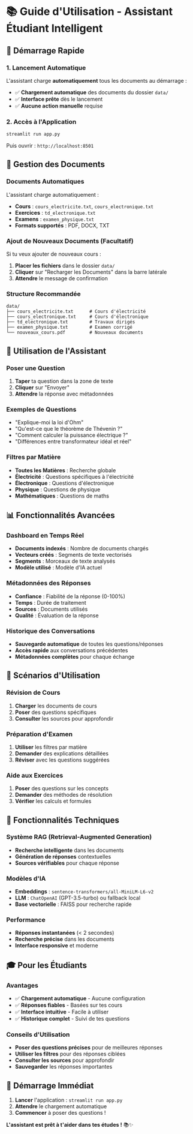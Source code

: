 # 📚 Guide d'Utilisation - Assistant Étudiant Intelligent

## 🚀 **Démarrage Rapide**

### **1. Lancement Automatique**
L'assistant charge **automatiquement** tous les documents au démarrage :
- ✅ **Chargement automatique** des documents du dossier `data/`
- ✅ **Interface prête** dès le lancement
- ✅ **Aucune action manuelle** requise

### **2. Accès à l'Application**
```bash
streamlit run app.py
```
Puis ouvrir : `http://localhost:8501`

## 📁 **Gestion des Documents**

### **Documents Automatiques**
L'assistant charge automatiquement :
- **Cours** : `cours_electricite.txt`, `cours_electronique.txt`
- **Exercices** : `td_electronique.txt`
- **Examens** : `examen_physique.txt`
- **Formats supportés** : PDF, DOCX, TXT

### **Ajout de Nouveaux Documents (Facultatif)**
Si tu veux ajouter de nouveaux cours :

1. **Placer les fichiers** dans le dossier `data/`
2. **Cliquer** sur "Recharger les Documents" dans la barre latérale
3. **Attendre** le message de confirmation

### **Structure Recommandée**
```
data/
├── cours_electricite.txt      # Cours d'électricité
├── cours_electronique.txt     # Cours d'électronique
├── td_electronique.txt        # Travaux dirigés
├── examen_physique.txt        # Examen corrigé
└── nouveaux_cours.pdf         # Nouveaux documents
```

## 💬 **Utilisation de l'Assistant**

### **Poser une Question**
1. **Taper** ta question dans la zone de texte
2. **Cliquer** sur "Envoyer"
3. **Attendre** la réponse avec métadonnées

### **Exemples de Questions**
- "Explique-moi la loi d'Ohm"
- "Qu'est-ce que le théorème de Thévenin ?"
- "Comment calculer la puissance électrique ?"
- "Différences entre transformateur idéal et réel"

### **Filtres par Matière**
- **Toutes les Matières** : Recherche globale
- **Électricité** : Questions spécifiques à l'électricité
- **Électronique** : Questions d'électronique
- **Physique** : Questions de physique
- **Mathématiques** : Questions de maths

## 📊 **Fonctionnalités Avancées**

### **Dashboard en Temps Réel**
- **Documents indexés** : Nombre de documents chargés
- **Vecteurs créés** : Segments de texte vectorisés
- **Segments** : Morceaux de texte analysés
- **Modèle utilisé** : Modèle d'IA actuel

### **Métadonnées des Réponses**
- **Confiance** : Fiabilité de la réponse (0-100%)
- **Temps** : Durée de traitement
- **Sources** : Documents utilisés
- **Qualité** : Évaluation de la réponse

### **Historique des Conversations**
- **Sauvegarde automatique** de toutes les questions/réponses
- **Accès rapide** aux conversations précédentes
- **Métadonnées complètes** pour chaque échange

## 🎯 **Scénarios d'Utilisation**

### **Révision de Cours**
1. **Charger** les documents de cours
2. **Poser** des questions spécifiques
3. **Consulter** les sources pour approfondir

### **Préparation d'Examen**
1. **Utiliser** les filtres par matière
2. **Demander** des explications détaillées
3. **Réviser** avec les questions suggérées

### **Aide aux Exercices**
1. **Poser** des questions sur les concepts
2. **Demander** des méthodes de résolution
3. **Vérifier** les calculs et formules

## 🔧 **Fonctionnalités Techniques**

### **Système RAG (Retrieval-Augmented Generation)**
- **Recherche intelligente** dans les documents
- **Génération de réponses** contextuelles
- **Sources vérifiables** pour chaque réponse

### **Modèles d'IA**
- **Embeddings** : `sentence-transformers/all-MiniLM-L6-v2`
- **LLM** : `ChatOpenAI` (GPT-3.5-turbo) ou fallback local
- **Base vectorielle** : FAISS pour recherche rapide

### **Performance**
- **Réponses instantanées** (< 2 secondes)
- **Recherche précise** dans les documents
- **Interface responsive** et moderne

## 🎓 **Pour les Étudiants**

### **Avantages**
- ✅ **Chargement automatique** - Aucune configuration
- ✅ **Réponses fiables** - Basées sur tes cours
- ✅ **Interface intuitive** - Facile à utiliser
- ✅ **Historique complet** - Suivi de tes questions

### **Conseils d'Utilisation**
- **Poser des questions précises** pour de meilleures réponses
- **Utiliser les filtres** pour des réponses ciblées
- **Consulter les sources** pour approfondir
- **Sauvegarder** les réponses importantes

## 🚀 **Démarrage Immédiat**

1. **Lancer** l'application : `streamlit run app.py`
2. **Attendre** le chargement automatique
3. **Commencer** à poser des questions !

**L'assistant est prêt à t'aider dans tes études !** 📚✨
